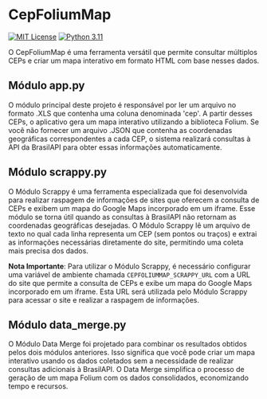 # CepFoliumMap

[![MIT License](https://img.shields.io/github/license/viniciusccosta/clipbarcode)](https://choosealicense.com/licenses/mit/)
[![Python 3.11](https://img.shields.io/badge/Python-3.11-blue)](https://www.python.org/downloads/release/python-3110/)

O CepFoliumMap é uma ferramenta versátil que permite consultar múltiplos CEPs e criar um mapa interativo em formato HTML com base nesses dados.

## Módulo app.py

O módulo principal deste projeto é responsável por ler um arquivo no formato .XLS que contenha uma coluna denominada 'cep'. A partir desses CEPs, o aplicativo gera um mapa interativo utilizando a biblioteca Folium. Se você não fornecer um arquivo .JSON que contenha as coordenadas geográficas correspondentes a cada CEP, o sistema realizará consultas à API da BrasilAPI para obter essas informações automaticamente.

## Módulo scrappy.py

O Módulo Scrappy é uma ferramenta especializada que foi desenvolvida para realizar raspagem de informações de sites que oferecem a consulta de CEPs e exibem um mapa do Google Maps incorporado em um iframe. Esse módulo se torna útil quando as consultas à BrasilAPI não retornam as coordenadas geográficas desejadas. O Módulo Scrappy lê um arquivo de texto no qual cada linha representa um CEP (sem pontos ou traços) e extrai as informações necessárias diretamente do site, permitindo uma coleta mais precisa dos dados.

**Nota Importante**: Para utilizar o Módulo Scrappy, é necessário configurar uma variável de ambiente chamada `CEPFOLIUMMAP_SCRAPPY_URL` com a URL do site que permite a consulta de CEPs e exibe um mapa do Google Maps incorporado em um iframe. Esta URL será utilizada pelo Módulo Scrappy para acessar o site e realizar a raspagem de informações.

## Módulo data_merge.py

O Módulo Data Merge foi projetado para combinar os resultados obtidos pelos dois módulos anteriores. Isso significa que você pode criar um mapa interativo usando os dados coletados sem a necessidade de realizar consultas adicionais à BrasilAPI. O Data Merge simplifica o processo de geração de um mapa Folium com os dados consolidados, economizando tempo e recursos.
